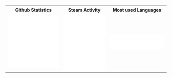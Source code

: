 <table>
  <tr>
    <th align="center">Github Statistics</th>
    <th align="center">Steam Activity</th>
    <th align="center">Most used Languages</th>
  </tr>
  <tr>
    <td align="center">
       <picture>
        <img src="/github-metrics.svg" alt="Metrics">
       </picture>
    </td>
    <td>
      <picture>
        <img src="/metrics.steam.svg" alt="Metrics">
      </picture>
    </td>
    <td>
      <picture>
        <img src="languages.metrics.svg" alt="Metrics">
      </picture>
    </td>
</table>
